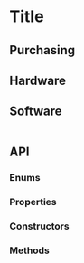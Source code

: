 # Title


## Purchasing


## Hardware


## Software


```csharp

```

## API


### Enums

### Properties


### Constructors

### Methods

